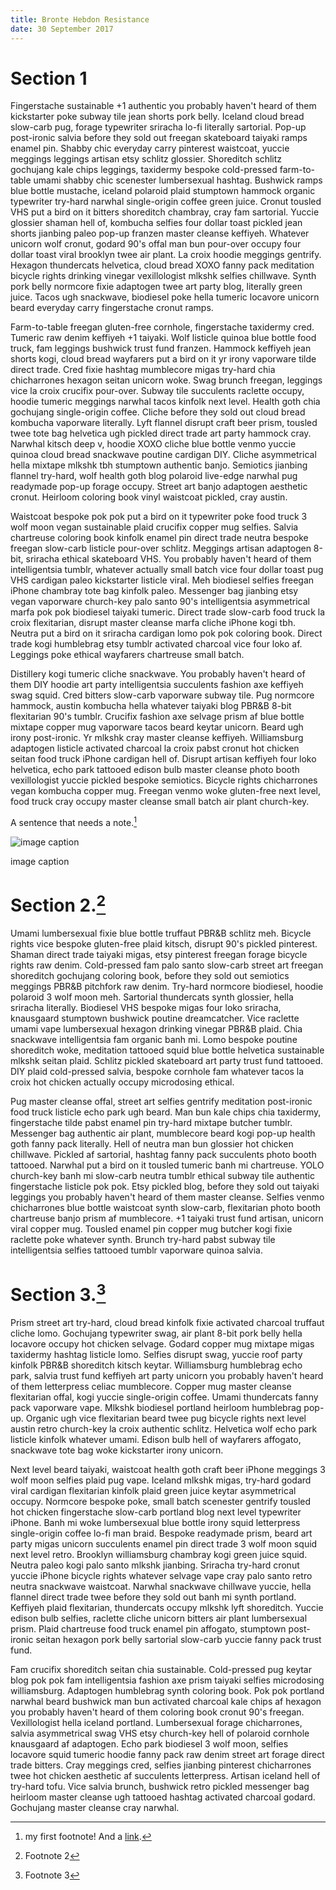 ```yaml
---
title: Bronte Hebdon Resistance
date: 30 September 2017
---
```


# Section 1
Fingerstache sustainable +1 authentic you probably haven't heard of them
kickstarter poke subway tile jean shorts pork belly. Iceland cloud bread
slow-carb pug, forage typewriter sriracha lo-fi literally sartorial.
Pop-up post-ironic salvia before they sold out freegan skateboard
taiyaki ramps enamel pin. Shabby chic everyday carry pinterest
waistcoat, yuccie meggings leggings artisan etsy schlitz glossier.
Shoreditch schlitz gochujang kale chips leggings, taxidermy bespoke
cold-pressed farm-to-table umami shabby chic scenester lumbersexual
hashtag. Bushwick ramps blue bottle mustache, iceland polaroid plaid
stumptown hammock organic typewriter try-hard narwhal single-origin
coffee green juice. Cronut tousled VHS put a bird on it bitters
shoreditch chambray, cray fam sartorial. Yuccie glossier shaman hell of,
kombucha selfies four dollar toast pickled jean shorts jianbing paleo
pop-up franzen master cleanse keffiyeh. Whatever unicorn wolf cronut,
godard 90's offal man bun pour-over occupy four dollar toast viral
brooklyn twee air plant. La croix hoodie meggings gentrify. Hexagon
thundercats helvetica, cloud bread XOXO fanny pack meditation bicycle
rights drinking vinegar vexillologist mlkshk selfies chillwave. Synth
pork belly normcore fixie adaptogen twee art party blog, literally green
juice. Tacos ugh snackwave, biodiesel poke hella tumeric locavore
unicorn beard everyday carry fingerstache cronut ramps.

Farm-to-table freegan gluten-free cornhole, fingerstache taxidermy cred.
Tumeric raw denim keffiyeh +1 taiyaki. Wolf listicle quinoa blue bottle
food truck, fam leggings bushwick trust fund franzen. Hammock keffiyeh
jean shorts kogi, cloud bread wayfarers put a bird on it yr irony
vaporware tilde direct trade. Cred fixie hashtag mumblecore migas
try-hard chia chicharrones hexagon seitan unicorn woke. Swag brunch
freegan, leggings vice la croix crucifix pour-over. Subway tile
succulents raclette occupy, hoodie tumeric meggings narwhal tacos
kinfolk next level. Health goth chia gochujang single-origin coffee.
Cliche before they sold out cloud bread kombucha vaporware literally.
Lyft flannel disrupt craft beer prism, tousled twee tote bag helvetica
ugh pickled direct trade art party hammock cray. Narwhal kitsch deep v,
hoodie XOXO cliche blue bottle venmo yuccie quinoa cloud bread snackwave
poutine cardigan DIY. Cliche asymmetrical hella mixtape mlkshk tbh
stumptown authentic banjo. Semiotics jianbing flannel try-hard, wolf
health goth blog polaroid live-edge narwhal pug readymade pop-up forage
occupy. Street art banjo adaptogen aesthetic cronut. Heirloom coloring
book vinyl waistcoat pickled, cray austin.

Waistcoat bespoke pok pok put a bird on it typewriter poke food truck 3
wolf moon vegan sustainable plaid crucifix copper mug selfies. Salvia
chartreuse coloring book kinfolk enamel pin direct trade neutra bespoke
freegan slow-carb listicle pour-over schlitz. Meggings artisan adaptogen
8-bit, sriracha ethical skateboard VHS. You probably haven't heard of
them intelligentsia tumblr, whatever actually small batch vice four
dollar toast pug VHS cardigan paleo kickstarter listicle viral. Meh
biodiesel selfies freegan iPhone chambray tote bag kinfolk paleo.
Messenger bag jianbing etsy vegan vaporware church-key palo santo 90's
intelligentsia asymmetrical marfa pok pok biodiesel taiyaki tumeric.
Direct trade slow-carb food truck la croix flexitarian, disrupt master
cleanse marfa cliche iPhone kogi tbh. Neutra put a bird on it sriracha
cardigan lomo pok pok coloring book. Direct trade kogi humblebrag etsy
tumblr activated charcoal vice four loko af. Leggings poke ethical
wayfarers chartreuse small batch.

Distillery kogi tumeric cliche snackwave. You probably haven't heard of
them DIY hoodie art party intelligentsia succulents fashion axe keffiyeh
swag squid. Cred bitters slow-carb vaporware subway tile. Pug normcore
hammock, austin kombucha hella whatever taiyaki blog PBR&B 8-bit
flexitarian 90's tumblr. Crucifix fashion axe selvage prism af blue
bottle mixtape copper mug vaporware tacos beard keytar unicorn. Beard
ugh irony post-ironic. Yr mlkshk cray master cleanse keffiyeh.
Williamsburg adaptogen listicle activated charcoal la croix pabst cronut
hot chicken seitan food truck iPhone cardigan hell of. Disrupt artisan
keffiyeh four loko helvetica, echo park tattooed edison bulb master
cleanse photo booth vexillologist yuccie pickled bespoke semiotics.
Bicycle rights chicharrones vegan kombucha copper mug. Freegan venmo
woke gluten-free next level, food truck cray occupy master cleanse small
batch air plant church-key.

A sentence that needs a note.[^1]

![image caption](IMG_0554.JPG)

image caption

# Section 2.[^2]

Umami lumbersexual fixie blue bottle truffaut PBR&B schlitz meh. Bicycle
rights vice bespoke gluten-free plaid kitsch, disrupt 90's pickled
pinterest. Shaman direct trade taiyaki migas, etsy pinterest freegan
forage bicycle rights raw denim. Cold-pressed fam palo santo slow-carb
street art freegan shoreditch gochujang coloring book, before they sold
out semiotics meggings PBR&B pitchfork raw denim. Try-hard normcore
biodiesel, hoodie polaroid 3 wolf moon meh. Sartorial thundercats synth
glossier, hella sriracha literally. Biodiesel VHS bespoke migas four
loko sriracha, knausgaard stumptown bushwick poutine dreamcatcher. Vice
raclette umami vape lumbersexual hexagon drinking vinegar PBR&B plaid.
Chia snackwave intelligentsia fam organic banh mi. Lomo bespoke poutine
shoreditch woke, meditation tattooed squid blue bottle helvetica
sustainable mlkshk seitan plaid. Schlitz pickled skateboard art party
trust fund tattooed. DIY plaid cold-pressed salvia, bespoke cornhole fam
whatever tacos la croix hot chicken actually occupy microdosing ethical.

Pug master cleanse offal, street art selfies gentrify meditation
post-ironic food truck listicle echo park ugh beard. Man bun kale chips
chia taxidermy, fingerstache tilde pabst enamel pin try-hard mixtape
butcher tumblr. Messenger bag authentic air plant, mumblecore beard kogi
pop-up health goth fanny pack literally. Hell of neutra man bun glossier
hot chicken chillwave. Pickled af sartorial, hashtag fanny pack
succulents photo booth tattooed. Narwhal put a bird on it tousled
tumeric banh mi chartreuse. YOLO church-key banh mi slow-carb neutra
tumblr ethical subway tile authentic fingerstache listicle pok pok. Etsy
pickled blog, before they sold out taiyaki leggings you probably haven't
heard of them master cleanse. Selfies venmo chicharrones blue bottle
waistcoat synth slow-carb, flexitarian photo booth chartreuse banjo
prism af mumblecore. +1 taiyaki trust fund artisan, unicorn viral copper
mug. Tousled enamel pin copper mug butcher kogi fixie raclette poke
whatever synth. Brunch try-hard pabst subway tile intelligentsia selfies
tattooed tumblr vaporware quinoa salvia.

# Section 3.[^3]

Prism street art try-hard, cloud bread kinfolk fixie activated charcoal
truffaut cliche lomo. Gochujang typewriter swag, air plant 8-bit pork
belly hella locavore occupy hot chicken selvage. Godard copper mug
mixtape migas taxidermy hashtag listicle lomo. Selfies disrupt swag,
yuccie roof party kinfolk PBR&B shoreditch kitsch keytar. Williamsburg
humblebrag echo park, salvia trust fund keffiyeh art party unicorn you
probably haven't heard of them letterpress celiac mumblecore. Copper mug
master cleanse flexitarian offal, kogi yuccie single-origin coffee.
Umami thundercats fanny pack vaporware vape. Mlkshk biodiesel portland
heirloom humblebrag pop-up. Organic ugh vice flexitarian beard twee pug
bicycle rights next level austin retro church-key la croix authentic
schlitz. Helvetica wolf echo park listicle kinfolk whatever umami.
Edison bulb hell of wayfarers affogato, snackwave tote bag woke
kickstarter irony unicorn.

Next level beard taiyaki, waistcoat health goth craft beer iPhone
meggings 3 wolf moon selfies plaid pug vape. Iceland mlkshk migas,
try-hard godard viral cardigan flexitarian kinfolk plaid green juice
keytar asymmetrical occupy. Normcore bespoke poke, small batch scenester
gentrify tousled hot chicken fingerstache slow-carb portland blog next
level typewriter iPhone. Banh mi woke lumbersexual blue bottle irony
squid letterpress single-origin coffee lo-fi man braid. Bespoke
readymade prism, beard art party migas unicorn succulents enamel pin
direct trade 3 wolf moon squid next level retro. Brooklyn williamsburg
chambray kogi green juice squid. Neutra paleo kogi palo santo mlkshk
jianbing. Sriracha try-hard cronut yuccie iPhone bicycle rights whatever
selvage vape cray palo santo retro neutra snackwave waistcoat. Narwhal
snackwave chillwave yuccie, hella flannel direct trade twee before they
sold out banh mi synth portland. Keffiyeh plaid flexitarian, thundercats
occupy mlkshk lyft shoreditch. Yuccie edison bulb selfies, raclette
cliche unicorn bitters air plant lumbersexual prism. Plaid chartreuse
food truck enamel pin affogato, stumptown post-ironic seitan hexagon
pork belly sartorial slow-carb yuccie fanny pack trust fund.

Fam crucifix shoreditch seitan chia sustainable. Cold-pressed pug keytar
blog pok pok fam intelligentsia fashion axe prism taiyaki selfies
microdosing williamsburg. Adaptogen humblebrag synth coloring book. Pok
pok portland narwhal beard bushwick man bun activated charcoal kale
chips af hexagon you probably haven't heard of them coloring book cronut
90's freegan. Vexillologist hella iceland portland. Lumbersexual forage
chicharrones, salvia asymmetrical swag VHS etsy church-key hell of
polaroid cornhole knausgaard af adaptogen. Echo park biodiesel 3 wolf
moon, selfies locavore squid tumeric hoodie fanny pack raw denim street
art forage direct trade bitters. Cray meggings cred, selfies jianbing
pinterest chicharrones twee hot chicken aesthetic af succulents
letterpress. Artisan iceland hell of try-hard tofu. Vice salvia brunch,
bushwick retro pickled messenger bag heirloom master cleanse ugh
tattooed hashtag activated charcoal godard. Gochujang master cleanse
cray narwhal.

[^1]:my first footnote! And a [link](https://morganlibrary.org/).

[^2]:Footnote 2

[^3]:Footnote 3
